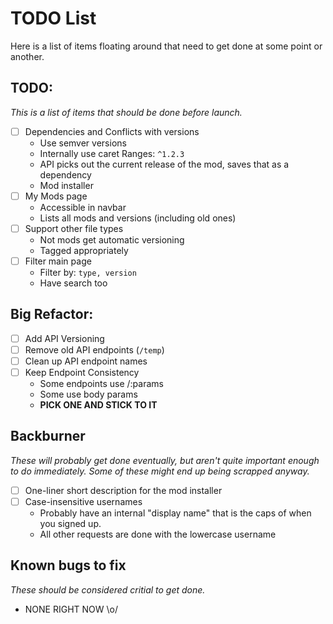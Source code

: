 # TODO List
Here is a list of items floating around that need to get done at some point or another.

## TODO:
*This is a list of items that should be done before launch.*

- [ ] Dependencies and Conflicts with versions
  * Use semver versions
  * Internally use caret Ranges: `^1.2.3`
  * API picks out the current release of the mod, saves that as a dependency
  * Mod installer
- [ ] My Mods page
  * Accessible in navbar
  * Lists all mods and versions (including old ones)
- [ ] Support other file types
  * Not mods get automatic versioning
  * Tagged appropriately
- [ ] Filter main page
  * Filter by: `type, version`
  * Have search too

## Big Refactor:
- [ ] Add API Versioning
- [ ] Remove old API endpoints (`/temp`)
- [ ] Clean up API endpoint names
- [ ] Keep Endpoint Consistency
  * Some endpoints use /:params
  * Some use body params
  * **PICK ONE AND STICK TO IT**

## Backburner
*These will probably get done eventually, but aren't quite important enough to do immediately. Some of these might end up being scrapped anyway.*

- [ ] One-liner short description for the mod installer
- [ ] Case-insensitive usernames
  * Probably have an internal "display name" that is the caps of when you signed up.
  * All other requests are done with the lowercase username

## Known bugs to fix
*These should be considered critial to get done.*

* NONE RIGHT NOW \o/
